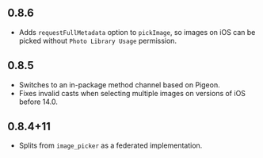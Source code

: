## 0.8.6

* Adds `requestFullMetadata` option to `pickImage`, so images on iOS can be picked without `Photo Library Usage` permission.

## 0.8.5

* Switches to an in-package method channel based on Pigeon.
* Fixes invalid casts when selecting multiple images on versions of iOS before
  14.0.

## 0.8.4+11

* Splits from `image_picker` as a federated implementation.
